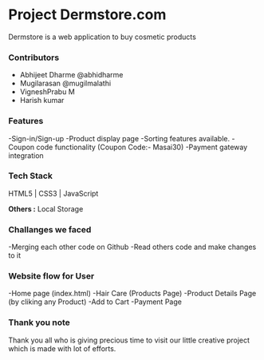 # Project Dermstore.com

Dermstore is a web application to buy cosmetic products

### Contributors
- Abhijeet Dharme @abhidharme
- Mugilarasan @mugilmalathi
- VigneshPrabu M
- Harish kumar 

### Features
-Sign-in/Sign-up
-Product display page
-Sorting features available. 
-Coupon code functionality (Coupon Code:- Masai30)
-Payment gateway integration


### Tech Stack
HTML5 | CSS3 | JavaScript

**Others :** Local Storage


### Challanges we faced
-Merging each other code on Github
-Read others code and make changes to it

### Website flow for User
-Home page (index.html)
-Hair Care (Products Page)
-Product Details Page (by cliking any Product)
-Add to Cart
-Payment Page

### Thank you note
Thank you all who is giving precious time to visit our little creative project which is made with lot of efforts.




